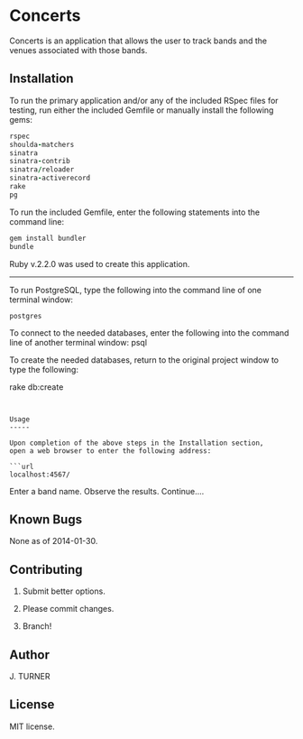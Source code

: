 Concerts
======================

Concerts is an application that allows the user to track bands
and the venues associated with those bands.


Installation
------------

To run the primary application and/or any of the included
RSpec files for testing, run either the included Gemfile
or manually install the following gems:

```ruby
rspec
shoulda-matchers
sinatra
sinatra-contrib
sinatra/reloader
sinatra-activerecord
rake
pg
```

To run the included Gemfile, enter the following statements
into the command line:
```ruby
gem install bundler
bundle
```

Ruby v.2.2.0 was used to create this application.

-----

To run PostgreSQL, type the following into the command line
of one terminal window:
```PostgreSQL
postgres
```
To connect to the needed databases, enter the following
into the command line of another terminal window:
psql

To create the needed databases, return to the original project window
to type the following:

rake db:create

```


Usage
-----

Upon completion of the above steps in the Installation section,
open a web browser to enter the following address:

```url
localhost:4567/
```

Enter a band name. Observe the results. Continue....


Known Bugs
----------

None as of 2014-01-30.


Contributing
------------

1. Submit better options.

2. Please commit changes.

3. Branch!


Author
------

J. TURNER


License
------------

MIT license.
